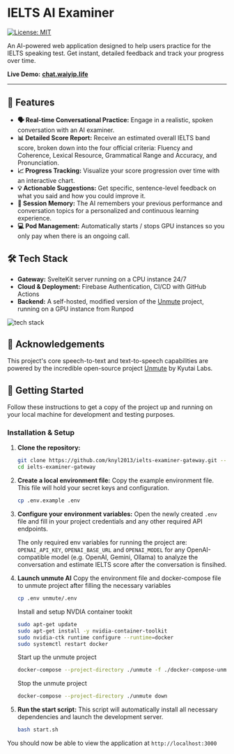 # IELTS AI Examiner

[![License: MIT](https://img.shields.io/badge/License-MIT-yellow.svg)](https://opensource.org/licenses/MIT)

An AI-powered web application designed to help users practice for the IELTS speaking test. Get instant, detailed feedback and track your progress over time.

**Live Demo:** **[chat.waiyip.life](https://chat.waiyip.life)**

---

## 🌟 Features

*   **🗣️ Real-time Conversational Practice:** Engage in a realistic, spoken conversation with an AI examiner.
*   **📊 Detailed Score Report:** Receive an estimated overall IELTS band score, broken down into the four official criteria: Fluency and Coherence, Lexical Resource, Grammatical Range and Accuracy, and Pronunciation.
*   **📈 Progress Tracking:** Visualize your score progression over time with an interactive chart.
*   **💡 Actionable Suggestions:** Get specific, sentence-level feedback on what you said and how you could improve it.
*   **🧠 Session Memory:** The AI remembers your previous performance and conversation topics for a personalized and continuous learning experience.
*   **💻 Pod Management:** Automatically starts / stops GPU instances so you only pay when there is an ongoing call.

## 🛠️ Tech Stack

*   **Gateway:** SvelteKit server running on a CPU instance 24/7
*   **Cloud & Deployment:** Firebase Authentication, CI/CD with GitHub Actions
*   **Backend:** A self-hosted, modified version of the [Unmute](https://github.com/kyutai-labs/unmute) project, running on a GPU instance from Runpod

![tech stack](./techstack.png)

## 🙏 Acknowledgements

This project's core speech-to-text and text-to-speech capabilities are powered by the incredible open-source project [Unmute](https://github.com/kyutai-labs/unmute) by Kyutai Labs. 

## 🚀 Getting Started

Follow these instructions to get a copy of the project up and running on your local machine for development and testing purposes.


### Installation & Setup

1.  **Clone the repository:**
    ```bash
    git clone https://github.com/knyl2013/ielts-examiner-gateway.git --recurse-submodules
    cd ielts-examiner-gateway
    ```

2.  **Create a local environment file:**
    Copy the example environment file. This file will hold your secret keys and configuration.
    ```bash
    cp .env.example .env
    ```

3.  **Configure your environment variables:**
    Open the newly created `.env` file and fill in your project credentials and any other required API endpoints.
    
    The only required env variables for running the project are: `OPENAI_API_KEY`, `OPENAI_BASE_URL` and `OPENAI_MODEL` for any OpenAI-compatible model (e.g. OpenAI, Gemini, Ollama) to analyze the conversation and estimate IELTS score after the conversation is finsihed.

4. **Launch unmute AI**
    Copy the environment file and docker-compose file to unmute project after filling the necessary variables
    ```bash
    cp .env unmute/.env
    ```

    Install and setup NVDIA container tookit
    ```bash
    sudo apt-get update
    sudo apt-get install -y nvidia-container-toolkit
    sudo nvidia-ctk runtime configure --runtime=docker
    sudo systemctl restart docker
    ```

    Start up the unmute project
    ```bash
    docker-compose --project-directory ./unmute -f ./docker-compose-unmute.yaml up -d --build
    ```

    Stop the unmute project
    ```bash
    docker-compose --project-directory ./unmute down
    ```

5.  **Run the start script:**
    This script will automatically install all necessary dependencies and launch the development server.
    ```bash
    bash start.sh
    ```

You should now be able to view the application at `http://localhost:3000`
